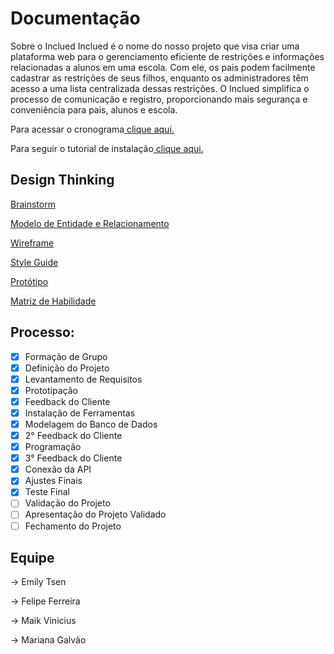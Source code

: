 # Documentação

Sobre o Inclued
Inclued é o nome do nosso projeto que visa criar uma plataforma web para o gerenciamento eficiente de restrições e informações relacionadas a alunos em uma escola. Com ele, os pais podem facilmente cadastrar as restrições de seus filhos, enquanto os administradores têm acesso a uma lista centralizada dessas restrições. O Inclued simplifica o processo de comunicação e registro, proporcionando mais segurança e conveniência para pais, alunos e escola.

Para acessar o cronograma[ clique aqui.]()

Para seguir o tutorial de instalação[ clique aqui.]()

## Design Thinking
[Brainstorm]()

[Modelo de Entidade e Relacionamento](https://lucid.app/lucidchart/c43794b3-cd8a-424e-9da1-4157c351edb5/edit?viewport_loc=-219%2C23%2C1783%2C821%2CxfGNjDNX7JLp&invitationId=inv_1892d1d9-3541-4252-a896-726f4dd60bbe)

[Wireframe](https://www.figma.com/file/VBOyiflrjogSx5s9q8yOwU/INCLUED?type=design&node-id=0%3A1&mode=design&t=fWdPtkYPxCG1SWXW-1)

[Style Guide](https://www.figma.com/file/VBOyiflrjogSx5s9q8yOwU/INCLUED?type=design&node-id=13%3A3&mode=design&t=fWdPtkYPxCG1SWXW-1)

[Protótipo](https://www.figma.com/file/VBOyiflrjogSx5s9q8yOwU/INCLUED?type=design&node-id=19%3A3&mode=design&t=fWdPtkYPxCG1SWXW-1)

[Matriz de Habilidade](https://docs.google.com/spreadsheets/d/1Ce5za26fjh81y-CPH_ip-zuaIkgzUGW0/edit?usp=sharing&ouid=112148828200283219321&rtpof=true&sd=true)



## Processo:

- [x] Formação de Grupo
- [x] Definição do Projeto 
- [x] Levantamento de Requisitos
- [x] Prototipação
- [x] Feedback do Cliente
- [x] Instalação de Ferramentas
- [x] Modelagem do Banco de Dados
- [x] 2° Feedback do Cliente
- [x] Programação
- [x] 3° Feedback do Cliente
- [x] Conexão da API
- [x] Ajustes Finais 
- [x] Teste Final
- [ ] Validação do Projeto 
- [ ] Apresentação do Projeto Validado
- [ ] Fechamento do Projeto

## Equipe

→ Emily Tsen

→ Felipe Ferreira

→ Maik Vinicius

→ Mariana Galvão
